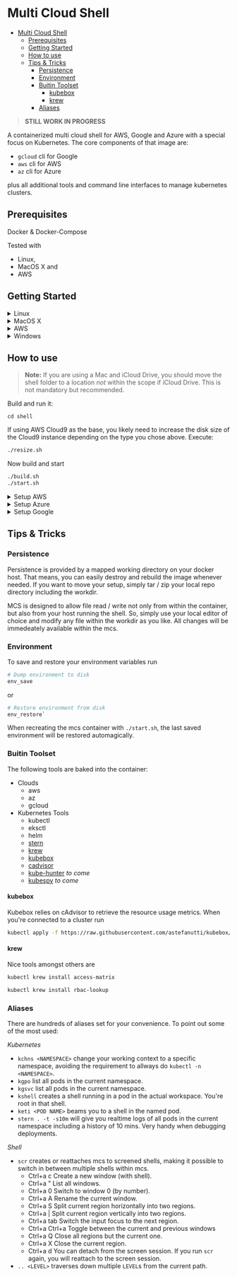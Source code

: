 # Multi Cloud Shell

- [Multi Cloud Shell](#multi-cloud-shell)
  - [Prerequisites](#prerequisites)
  - [Getting Started](#getting-started)
  - [How to use](#how-to-use)
  - [Tips & Tricks](#tips--tricks)
    - [Persistence](#persistence)
    - [Environment](#environment)
    - [Buitin Toolset](#buitin-toolset)
      - [kubebox](#kubebox)
      - [krew](#krew)
    - [Aliases](#aliases)

> **STILL WORK IN PROGRESS**

A containerized multi cloud shell for AWS, Google and Azure with a special focus on Kubernetes. The core components of that image are:

- `gcloud` cli for Google
- `aws` cli for AWS
- `az` cli for Azure

plus all additional tools and command line interfaces to manage kubernetes clusters.

## Prerequisites

Docker & Docker-Compose

Tested with

- Linux,
- MacOS X and
- AWS

## Getting Started

<details>
<summary>Linux</summary>

Requirements for Docker & Docker-Compose

```sh
curl -fsSL get.docker.com -o get-docker.sh && sudo sh get-docker.sh
sudo usermod -aG docker `whoami` && sudo service docker start
sudo curl -L https://github.com/docker/compose/releases/download/1.24.0/docker-compose-`uname -s`-`uname -m` -o /usr/local/bin/docker-compose && sudo chmod +x /usr/local/bin/docker-compose
```

</summary>
</details>

<details>
<summary>MacOS X</summary>


Requirements Docker for Desktop

<https://download.docker.com/mac/stable/Docker.dmg>

</summary>
</details>

<details>
<summary>AWS</summary>

Cloud9 requires a VPC with a public subnet available. If you don't have that within the desired region you need to create it before creating the Cloud9 instance, otherwise continue with the Cloud9 configuration.

- Create a VPC
  - Name tag: cloud9-vpc
  - IPv4 CIDR block: 10.0.0.0/16
  - IPv6 CIDR block: No
  - Tenancy: Default
- Create a Subnet
  - Name tag: cloud9-subnet
  - VPC: cloud9-vpc
  - Availability Zone: No preference
  - IPv4 CIDR block: 10.0.1.0/24
- Create an Internet Gateway
  - Name tag: cloud9-igw
- Attach Internet Gateway to VPC
  - VPC: cloud9-vpc
- Modify Route Table --> Routes --> Edit routes --> Add route
  - Destination 0.0.0.0/0
  - Target: cloud9-igw

Cloud9 Configuration:

- Name: \<whatever-you-like\>
- Instance type: >= t3.medium
- Platform: Ubuntu Server 18.04-LTS

From within the Cloud9 shell to a

```sh
sudo apt install -y docker-compose
```

Now clone the devops-training

```sh
git clone https://github.com/mawinkler/mcs.git
cd devops-training
```

</summary>
</details>

<details>
<summary>Windows</summary>

NOT SUPPORTED, FULLSTOP.

</summary>
</details>

## How to use

> **Note:** If you are using a Mac and iCloud Drive, you should move the shell folder to a location *not* within the scope if iCloud Drive. This is not mandatory but recommended.

Build and run it:

```shell
cd shell
```

If using AWS Cloud9 as the base, you likely need to increase the disk size of the Cloud9 instance depending on the type you chose above. Execute:

```sh
./resize.sh
```

Now build and start

```sh
./build.sh
./start.sh
```

<details>
<summary>Setup AWS</summary>

Authenticate to AWS via

```sh
aws configure
```

```sh
AWS Access Key ID [****************....]: <KEY>
AWS Secret Access Key [****************....]: <SECRET>
Default region name [eu-central-1]: 
Default output format [None]: json
```

```sh
export AWS_ACCOUNT_ID=$(aws sts get-caller-identity --output text --query Account)
export AWS_REGION=$(cat ~/.aws/config | sed -n 's/^region\s=\s\(.*\)/\1/p')
```

</summary>
</details>

<details>
<summary>Setup Azure</summary>

Authenticate to Azure via

```sh
az login
```

and follow the process.

</summary>
</details>

<details>
<summary>Setup Google</summary>

Authenticate to GCP via

```sh
gcloud auth login
```

and follow the process.

</summary>
</details>

## Tips & Tricks

### Persistence

Persistence is provided by a mapped working directory on your docker host. That means, you can easily destroy and rebuild the image whenever needed. If you want to move your setup, simply tar / zip your local repo directory including the workdir.

MCS is designed to allow file read / write not only from within the container, but also from your host running the shell. So, simply use your local editor of choice and modify any file within the workdir as you like. All changes will be immedeately available within the mcs.

### Environment

To save and restore your environment variables run

```sh
# Dump environment to disk
env_save
```

or

```sh
# Restore environment from disk
env_restore`
```

When recreating the mcs container with `./start.sh`, the last saved environment will be restored automagically.

### Buitin Toolset

The following tools are baked into the container:

- Clouds
  - aws
  - az
  - gcloud
- Kubernetes Tools
  - kubectl
  - eksctl
  - helm
  - [stern](https://github.com/wercker/stern)
  - [krew](https://github.com/kubernetes-sigs/krew)
  - [kubebox](https://github.com/astefanutti/kubebox)
  - [cadvisor](https://github.com/astefanutti/kubebox#cadvisor)
  - [kube-hunter](https://github.com/aquasecurity/kube-hunter) *to come*
  - [kubespy](https://github.com/pulumi/kubespy) *to come*

#### kubebox

Kubebox relies on cAdvisor to retrieve the resource usage metrics. When you're connected to a cluster run

```sh
kubectl apply -f https://raw.githubusercontent.com/astefanutti/kubebox/master/cadvisor.yaml
```

#### krew

Nice tools amongst others are

```sh
kubectl krew install access-matrix

kubectl krew install rbac-lookup
```

### Aliases

There are hundreds of aliases set for your convenience. To point out some of the most used:

*Kubernetes*

- `kchns <NAMESPACE>` change your working context to a specific namespace, avoiding the requirement to allways do `kubectl -n <NAMESPACE>`.
- `kgpo` list all pods in the current namespace.
- `kgsvc` list all pods in the current namespace.
- `kshell` creates a shell running in a pod in the actual workspace. You're root in that shell.
- `keti <POD NAME>` beams you to a shell in the named pod.
- `stern . -t -s10m` will give you realtime logs of all pods in the current namespace including a history of 10 mins. Very handy when debugging deployments.

*Shell*

- `scr` creates or reattaches mcs to screened shells, making it possible to switch in between multiple shells within mcs.
  - Ctrl+a c Create a new window (with shell).
  - Ctrl+a " List all windows.
  - Ctrl+a 0 Switch to window 0 (by number).
  - Ctrl+a A Rename the current window.
  - Ctrl+a S Split current region horizontally into two regions.
  - Ctrl+a | Split current region vertically into two regions.
  - Ctrl+a tab Switch the input focus to the next region.
  - Ctrl+a Ctrl+a Toggle between the current and previous windows
  - Ctrl+a Q Close all regions but the current one.
  - Ctrl+a X Close the current region.
  - Ctrl+a d You can detach from the screen session. If you run `scr` again, you will reattach to the screen session.
- `.. <LEVEL>` traverses down multiple `LEVEL`s from the current path.
